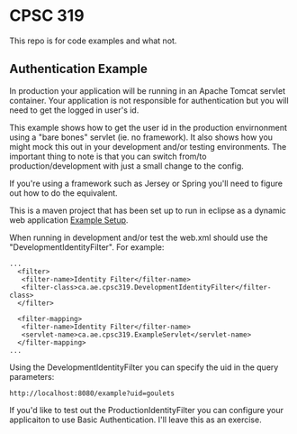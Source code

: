 # CPSC 319

This repo is for code examples and what not.

## Authentication Example

In production your application will be running in an Apache Tomcat servlet container. Your application is not responsible for authentication but you will need to get the logged in user's id.

This example shows how to get the user id in the production envirnonment using a "bare bones" servlet (ie. no framework). It also shows how you might mock this out in your development and/or testing environments. The important thing to note is that you can switch from/to production/development with just a small change to the config.

If you're using a framework such as Jersey or Spring you'll need to figure out how to do the equivalent.

This is a maven project that has been set up to run in eclipse as a dynamic web application [Example Setup](https://wiki.base22.com/display/btg/How+to+create+a+Maven+web+app+and+deploy+to+Tomcat+-+fast).


When running in development and/or test the web.xml should use the "DevelopmentIdentityFilter". For example:

```
...
  <filter>
   <filter-name>Identity Filter</filter-name>
   <filter-class>ca.ae.cpsc319.DevelopmentIdentityFilter</filter-class>
  </filter>
  
  <filter-mapping>
   <filter-name>Identity Filter</filter-name>
   <servlet-name>ca.ae.cpsc319.ExampleServlet</servlet-name>
  </filter-mapping>  
...
```

Using the DevelopmentIdentityFilter you can specify the uid in the query parameters:

```
http://localhost:8080/example?uid=goulets
```

If you'd like to test out the ProductionIdentityFilter you can configure your applicaiton to use Basic Authentication. I'll leave this as an exercise.
